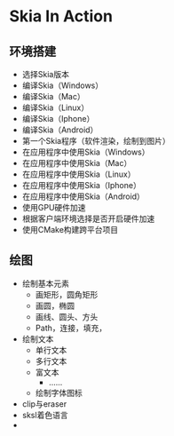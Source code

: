 # Skia In Action

## 环境搭建

- 选择Skia版本
- 编译Skia（Windows）
- 编译Skia（Mac）
- 编译Skia（Linux）
- 编译Skia（Iphone）
- 编译Skia（Android）
- 第一个Skia程序（软件渲染，绘制到图片）
- 在应用程序中使用Skia（Windows）
- 在应用程序中使用Skia（Mac）
- 在应用程序中使用Skia（Linux）
- 在应用程序中使用Skia（Iphone）
- 在应用程序中使用Skia（Android）
- 使用GPU硬件加速
- 根据客户端环境选择是否开启硬件加速
- 使用CMake构建跨平台项目

## 绘图

- 绘制基本元素
  - 画矩形，圆角矩形
  - 画圆，椭圆
  - 画线、圆头、方头
  - Path，连接，填充，
- 绘制文本
  - 单行文本
  - 多行文本
  - 富文本
    - ......
  - 绘制字体图标
- clip与eraser
- sksl着色语言
- 